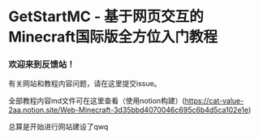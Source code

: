 # GetStartMC - 基于网页交互的Minecraft国际版全方位入门教程

### 欢迎来到反馈站！

有关网站和教程内容问题，请在这里提交issue。

全部教程内容md文件可在这里查看（使用notion构建）(https://cat-value-2aa.notion.site/Web-Minecraft-3d35bbd4070046c695c6b4d5ca102e1e)

总算是开始进行网站建设了qwq